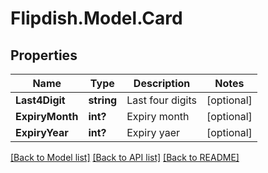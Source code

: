 # Flipdish.Model.Card
## Properties

Name | Type | Description | Notes
------------ | ------------- | ------------- | -------------
**Last4Digit** | **string** | Last four digits | [optional] 
**ExpiryMonth** | **int?** | Expiry month | [optional] 
**ExpiryYear** | **int?** | Expiry yaer | [optional] 

[[Back to Model list]](../README.md#documentation-for-models) [[Back to API list]](../README.md#documentation-for-api-endpoints) [[Back to README]](../README.md)

